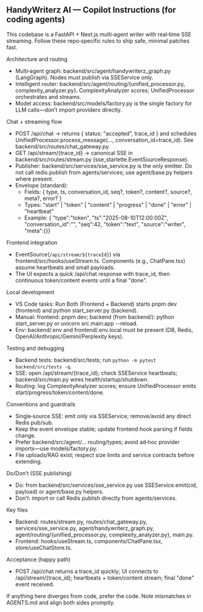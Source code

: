 ## HandyWriterz AI — Copilot Instructions (for coding agents)

This codebase is a FastAPI + Next.js multi‑agent writer with real‑time SSE streaming. Follow these repo‑specific rules to ship safe, minimal patches fast.

Architecture and routing
- Multi‑agent graph: backend/src/agent/handywriterz_graph.py (LangGraph). Nodes must publish via SSEService only.
- Intelligent router: backend/src/agent/routing/{unified_processor.py, complexity_analyzer.py}. ComplexityAnalyzer scores; UnifiedProcessor orchestrates and streams.
- Model access: backend/src/models/factory.py is the single factory for LLM calls—don’t import providers directly.

Chat + streaming flow
- POST /api/chat → returns { status: "accepted", trace_id } and schedules UnifiedProcessor.process_message(..., conversation_id=trace_id). See backend/src/routes/chat_gateway.py.
- GET /api/stream/{trace_id} → canonical SSE in backend/src/routes/stream.py (sse_starlette.EventSourceResponse).
- Publisher: backend/src/services/sse_service.py is the only emitter. Do not call redis.publish from agents/services; use agent/base.py helpers where present.
- Envelope (standard):
	- Fields: { type, ts, conversation_id, seq?, token?, content?, source?, meta?, error? }
	- Types: "start" | "token" | "content" | "progress" | "done" | "error" | "heartbeat"
	- Example: { "type":"token", "ts":"2025-08-10T12:00:00Z", "conversation_id":"<cid>", "seq":42, "token":"text", "source":"writer", "meta":{}}

Frontend integration
- EventSource(`/api/stream/${traceId}`) via frontend/src/hooks/useStream.ts. Components (e.g., ChatPane.tsx) assume heartbeats and small payloads.
- The UI expects a quick /api/chat response with trace_id, then continuous token/content events until a final "done".

Local development
- VS Code tasks: Run Both (Frontend + Backend) starts pnpm dev (frontend) and python start_server.py (backend).
- Manual: frontend: pnpm dev; backend (from backend/): python start_server.py or uvicorn src.main:app --reload.
- Env: backend/.env and frontend/.env.local must be present (DB, Redis, OpenAI/Anthropic/Gemini/Perplexity keys).

Testing and debugging
- Backend tests: backend/src/tests; run `python -m pytest backend/src/tests -q`.
- SSE: open /api/stream/{trace_id}; check SSEService heartbeats; backend/src/main.py wires health/startup/shutdown.
- Routing: log ComplexityAnalyzer scores; ensure UnifiedProcessor emits start/progress/token/content/done.

Conventions and guardrails
- Single‑source SSE: emit only via SSEService; remove/avoid any direct Redis pub/sub.
- Keep the event envelope stable; update frontend hook parsing if fields change.
- Prefer backend/src/agent/... routing/types; avoid ad‑hoc provider imports—use models/factory.py.
- File uploads/RAG exist; respect size limits and service contracts before extending.

Do/Don’t (SSE publishing)
- Do: from backend/src/services/sse_service.py use SSEService.emit(cid, payload) or agent/base.py helpers.
- Don’t: import or call Redis publish directly from agents/services.

Key files
- Backend: routes/stream.py, routes/chat_gateway.py, services/sse_service.py, agent/handywriterz_graph.py, agent/routing/{unified_processor.py, complexity_analyzer.py}, main.py.
- Frontend: hooks/useStream.ts, components/ChatPane.tsx, store/useChatStore.ts.

Acceptance (happy path)
- POST /api/chat returns a trace_id quickly; UI connects to /api/stream/{trace_id}; heartbeats + token/content stream; final "done" event received.

If anything here diverges from code, prefer the code. Note mismatches in AGENTS.md and align both sides promptly.
